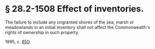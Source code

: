 # § 28.2-1508 Effect of inventories.

<p>The failure to include any ungranted shores of the sea, marsh or meadowlands in an initial inventory shall not affect the Commonwealth's rights of ownership in such property.</p><p>1995, c. <a href='http://lis.virginia.gov/cgi-bin/legp604.exe?951+ful+CHAP0850'>850</a>.</p>
